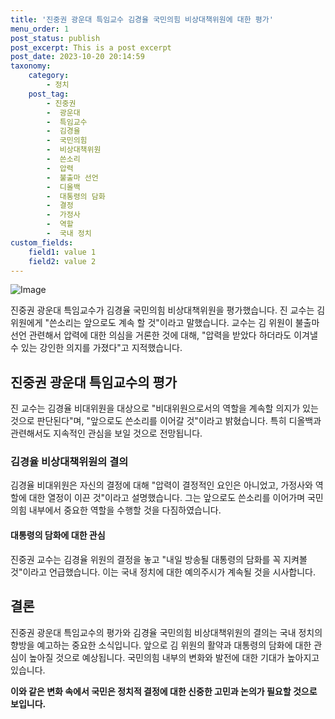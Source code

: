 ```yaml
---
title: '진중권 광운대 특임교수 김경율 국민의힘 비상대책위원에 대한 평가'
menu_order: 1
post_status: publish
post_excerpt: This is a post excerpt
post_date: 2023-10-20 20:14:59
taxonomy:
    category:
        - 정치
    post_tag:
        - 진중권
        -  광운대
        -  특임교수
        -  김경율
        -  국민의힘
        -  비상대책위원
        -  쓴소리
        -  압력
        -  불출마 선언
        -  디올백
        -  대통령의 담화
        -  결정
        -  가정사
        -  역할
        -  국내 정치
custom_fields:
    field1: value 1
    field2: value 2
---
```


![Image](https://imgnews.pstatic.net/image/002/2024/02/07/0002318722_001_20240207070900984.jpg?type=w647)


진중권 광운대 특임교수가 김경율 국민의힘 비상대책위원을 평가했습니다. 진 교수는 김 위원에게 "쓴소리는 앞으로도 계속 할 것"이라고 말했습니다. 교수는 김 위원이 불출마 선언 관련해서 압력에 대한 의심을 거론한 것에 대해, "압력을 받았다 하더라도 이겨낼 수 있는 강인한 의지를 가졌다"고 지적했습니다.

## 진중권 광운대 특임교수의 평가
진 교수는 김경율 비대위원을 대상으로 "비대위원으로서의 역할을 계속할 의지가 있는 것으로 판단된다"며, "앞으로도 쓴소리를 이어갈 것"이라고 밝혔습니다. 특히 디올백과 관련해서도 지속적인 관심을 보일 것으로 전망됩니다.

### 김경율 비상대책위원의 결의
김경율 비대위원은 자신의 결정에 대해 "압력이 결정적인 요인은 아니었고, 가정사와 역할에 대한 열정이 이끈 것"이라고 설명했습니다. 그는 앞으로도 쓴소리를 이어가며 국민의힘 내부에서 중요한 역할을 수행할 것을 다짐하였습니다.

#### 대통령의 담화에 대한 관심
진중권 교수는 김경율 위원의 결정을 놓고 "내일 방송될 대통령의 담화를 꼭 지켜볼 것"이라고 언급했습니다. 이는 국내 정치에 대한 예의주시가 계속될 것을 시사합니다.

## 결론
진중권 광운대 특임교수의 평가와 김경율 국민의힘 비상대책위원의 결의는 국내 정치의 향방을 예고하는 중요한 소식입니다. 앞으로 김 위원의 활약과 대통령의 담화에 대한 관심이 높아질 것으로 예상됩니다. 국민의힘 내부의 변화와 발전에 대한 기대가 높아지고 있습니다.

**이와 같은 변화 속에서 국민은 정치적 결정에 대한 신중한 고민과 논의가 필요할 것으로 보입니다.**
